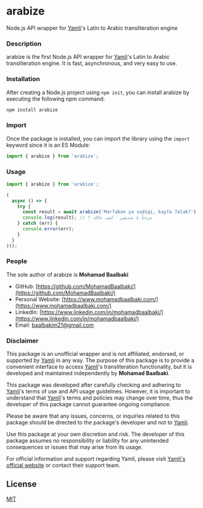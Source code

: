 # arabize
Node.js API wrapper for [Yamli](https://www.yamli.com/)'s Latin to Arabic transliteration engine

### Description

arabize is the first Node.js API wrapper for [Yamli](https://www.yamli.com/)'s Latin to Arabic transliteration engine. It is fast, asynchronous, and very easy to use.

### Installation

After creating a Node.js project using ```npm init```, you can install arabize by executing the following npm command:

```bash
npm install arabize
```

### Import

Once the package is installed, you can import the library using the `import` keyword since it is an ES Module:

```js
import { arabize } from 'arabize';
```

### Usage

```js
import { arabize } from 'arabize';

(
  async () => {
    try {
      const result = await arabize('Mar7aban ya sadiqi, kayfa 7alak?');
      console.log(result); // مرحباً يا صديقي ٬ كيف حالك ؟
    } catch (err) {
      console.error(err);
    }
  }
)();
```

### People

The sole author of arabize is **Mohamad Baalbaki**

- GitHub: [https://github.com/MohamadBaalbaki/](https://github.com/MohamadBaalbaki/)
- Personal Website: [https://www.mohamadbaalbaki.com/](https://www.mohamadbaalbaki.com/)
- LinkedIn: [https://www.linkedin.com/in/mohamadbaalbaki/](https://www.linkedin.com/in/mohamadbaalbaki/)
- Email: baalbakim21@gmail.com

### Disclaimer

This package is an unofficial wrapper and is not affiliated, endorsed, or supported by [Yamli](https://www.yamli.com/) in any way. The purpose of this package is to provide a convenient interface to access [Yamli](https://www.yamli.com/)'s transliteration functionality, but it is developed and maintained independently by **Mohamad Baalbaki**.

This package was developed after carefully checking and adhering to [Yamli](https://www.yamli.com/)'s terms of use and API usage guidelines. However, it is important to understand that [Yamli](https://www.yamli.com/)'s terms and policies may change over time, thus the developer of this package cannot guarantee ongoing compliance.

Please be aware that any issues, concerns, or inquiries related to this package should be directed to the package's developer and not to [Yamli](https://www.yamli.com/).

Use this package at your own discretion and risk. The developer of this package assumes no responsibility or liability for any unintended consequences or issues that may arise from its usage.

For official information and support regarding Yamli, please visit [Yamli's official website](https://www.yamli.com/) or contact their support team.

## License

[MIT](LICENSE)

